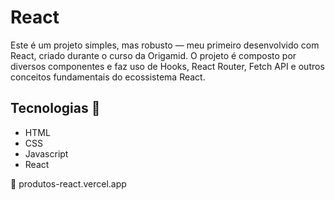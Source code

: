 <h1>React</h1>
<p>Este é um projeto simples, mas robusto — meu primeiro desenvolvido com React, criado durante o curso da Origamid.
O projeto é composto por diversos componentes e faz uso de Hooks, React Router, Fetch API e outros conceitos fundamentais do ecossistema React.</p>

<h2>Tecnologias 🤖</h2>
<ul>
  <li>HTML</li>
  <li>CSS</li>
  <li>Javascript</li>
  <li>React</li>
</ul>

🔗 produtos-react.vercel.app
